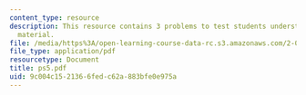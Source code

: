 ```yaml
---
content_type: resource
description: This resource contains 3 problems to test students understanding of course
  material.
file: /media/https%3A/open-learning-course-data-rc.s3.amazonaws.com/2-001-mechanics-materials-i-fall-2006/9c004c1521366fedc62a883bfe0e975a_ps5.pdf
file_type: application/pdf
resourcetype: Document
title: ps5.pdf
uid: 9c004c15-2136-6fed-c62a-883bfe0e975a
---
```

